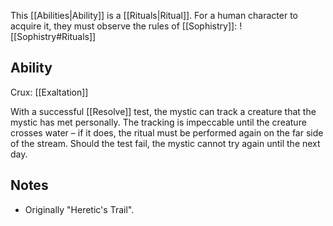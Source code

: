This [[Abilities|Ability]] is a [[Rituals|Ritual]]. For a human character to acquire it, they must observe the rules of [[Sophistry]]:
![[Sophistry#Rituals]]
## Ability
Crux: [[Exaltation]]

With a successful [[Resolve]] test, the mystic can track a creature that the mystic has met personally. The tracking is impeccable until the creature crosses water – if it does, the ritual must be performed again on the far side of the stream. Should the test fail, the mystic cannot try again until the next day.
## Notes
* Originally "Heretic's Trail".